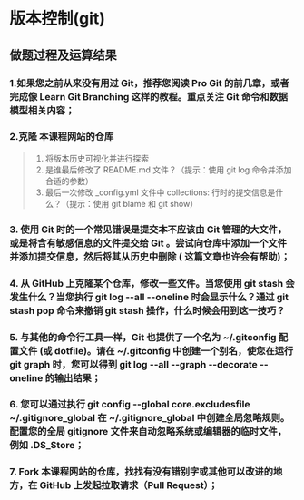 # 版本控制(git)

## 做题过程及运算结果

### 1.如果您之前从来没有用过 Git，推荐您阅读 Pro Git 的前几章，或者完成像 Learn Git Branching 这样的教程。重点关注 Git 命令和数据模型相关内容；


### 2.克隆 本课程网站的仓库
> 1. 将版本历史可视化并进行探索
> 2. 是谁最后修改了 README.md 文件？（提示：使用 git log 命令并添加合适的参数）
> 3. 最后一次修改 _config.yml 文件中 collections: 行时的提交信息是什么？（提示：使用 git blame 和 git show）


### 3. 使用 Git 时的一个常见错误是提交本不应该由 Git 管理的大文件，或是将含有敏感信息的文件提交给 Git 。尝试向仓库中添加一个文件并添加提交信息，然后将其从历史中删除 ( 这篇文章也许会有帮助)；


### 4. 从 GitHub 上克隆某个仓库，修改一些文件。当您使用 git stash 会发生什么？当您执行 git log --all --oneline 时会显示什么？通过 git stash pop 命令来撤销 git stash 操作，什么时候会用到这一技巧？



### 5. 与其他的命令行工具一样，Git 也提供了一个名为 ~/.gitconfig 配置文件 (或 dotfile)。请在 ~/.gitconfig 中创建一个别名，使您在运行 git graph 时，您可以得到 git log --all --graph --decorate --oneline 的输出结果；


### 6. 您可以通过执行 git config --global core.excludesfile ~/.gitignore_global 在 ~/.gitignore_global 中创建全局忽略规则。配置您的全局 gitignore 文件来自动忽略系统或编辑器的临时文件，例如 .DS_Store；


### 7. Fork 本课程网站的仓库，找找有没有错别字或其他可以改进的地方，在 GitHub 上发起拉取请求（Pull Request）；
